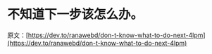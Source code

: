 # 不知道下一步该怎么办。

原文：[https://dev.to/ranawebd/don-t-know-what-to-do-next-4lpm](https://dev.to/ranawebd/don-t-know-what-to-do-next-4lpm)